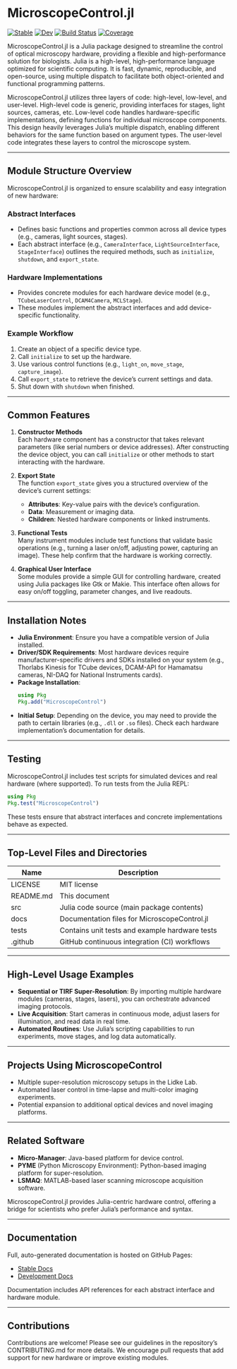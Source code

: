 # MicroscopeControl.jl

[![Stable](https://img.shields.io/badge/docs-stable-blue.svg)](https://LidkeLab.github.io/MicroscopeControl.jl/stable/)
[![Dev](https://img.shields.io/badge/docs-dev-blue.svg)](https://LidkeLab.github.io/MicroscopeControl.jl/dev/)
[![Build Status](https://github.com/LidkeLab/MicroscopeControl.jl/actions/workflows/CI.yml/badge.svg?branch=main)](https://github.com/LidkeLab/MicroscopeControl.jl/actions/workflows/CI.yml?query=branch%3Amain)
[![Coverage](https://codecov.io/gh/LidkeLab/MicroscopeControl.jl/branch/main/graph/badge.svg)](https://codecov.io/gh/LidkeLab/MicroscopeControl.jl)

MicroscopeControl.jl is a Julia package designed to streamline the control of optical microscopy hardware, providing a flexible and high-performance solution for biologists. Julia is a high-level, high-performance language optimized for scientific computing. It is fast, dynamic, reproducible, and open-source, using multiple dispatch to facilitate both object-oriented and functional programming patterns.

MicroscopeControl.jl utilizes three layers of code: high-level, low-level, and user-level. High-level code is generic, providing interfaces for stages, light sources, cameras, etc. Low-level code handles hardware-specific implementations, defining functions for individual microscope components. This design heavily leverages Julia’s multiple dispatch, enabling different behaviors for the same function based on argument types. The user-level code integrates these layers to control the microscope system.

---

## Module Structure Overview

MicroscopeControl.jl is organized to ensure scalability and easy integration of new hardware:

### Abstract Interfaces
- Defines basic functions and properties common across all device types (e.g., cameras, light sources, stages).  
- Each abstract interface (e.g., `CameraInterface`, `LightSourceInterface`, `StageInterface`) outlines the required methods, such as `initialize`, `shutdown`, and `export_state`.

### Hardware Implementations
- Provides concrete modules for each hardware device model (e.g., `TCubeLaserControl`, `DCAM4Camera`, `MCLStage`).  
- These modules implement the abstract interfaces and add device-specific functionality.

### Example Workflow
1. Create an object of a specific device type.  
2. Call `initialize` to set up the hardware.  
3. Use various control functions (e.g., `light_on`, `move_stage`, `capture_image`).  
4. Call `export_state` to retrieve the device’s current settings and data.  
5. Shut down with `shutdown` when finished.

---

## Common Features

1. **Constructor Methods**  
   Each hardware component has a constructor that takes relevant parameters (like serial numbers or device addresses). After constructing the device object, you can call `initialize` or other methods to start interacting with the hardware.

2. **Export State**  
   The function `export_state` gives you a structured overview of the device’s current settings:  
   - **Attributes**: Key-value pairs with the device’s configuration.  
   - **Data**: Measurement or imaging data.  
   - **Children**: Nested hardware components or linked instruments.

3. **Functional Tests**  
   Many instrument modules include test functions that validate basic operations (e.g., turning a laser on/off, adjusting power, capturing an image). These help confirm that the hardware is working correctly.

4. **Graphical User Interface**  
   Some modules provide a simple GUI for controlling hardware, created using Julia packages like Gtk or Makie. This interface often allows for easy on/off toggling, parameter changes, and live readouts.

---

## Installation Notes

- **Julia Environment**: Ensure you have a compatible version of Julia installed.  
- **Driver/SDK Requirements**: Most hardware devices require manufacturer-specific drivers and SDKs installed on your system (e.g., Thorlabs Kinesis for TCube devices, DCAM-API for Hamamatsu cameras, NI-DAQ for National Instruments cards).  
- **Package Installation**:  
  ```julia
  using Pkg
  Pkg.add("MicroscopeControl")
  ```
- **Initial Setup**: Depending on the device, you may need to provide the path to certain libraries (e.g., `.dll` or `.so` files). Check each hardware implementation’s documentation for details.

---

## Testing

MicroscopeControl.jl includes test scripts for simulated devices and real hardware (where supported). To run tests from the Julia REPL:

```julia
using Pkg
Pkg.test("MicroscopeControl")
```

These tests ensure that abstract interfaces and concrete implementations behave as expected.

---

## Top-Level Files and Directories

| Name         | Description                                                     |
|--------------|-----------------------------------------------------------------|
| LICENSE      | MIT license                                                    |
| README.md    | This document                                                  |
| src          | Julia code source (main package contents)                      |
| docs         | Documentation files for MicroscopeControl.jl                   |
| tests        | Contains unit tests and example hardware tests                 |
| .github      | GitHub continuous integration (CI) workflows                   |

---

## High-Level Usage Examples

- **Sequential or TIRF Super-Resolution**: By importing multiple hardware modules (cameras, stages, lasers), you can orchestrate advanced imaging protocols.  
- **Live Acquisition**: Start cameras in continuous mode, adjust lasers for illumination, and read data in real time.  
- **Automated Routines**: Use Julia’s scripting capabilities to run experiments, move stages, and log data automatically.

---

## Projects Using MicroscopeControl
- Multiple super-resolution microscopy setups in the Lidke Lab.  
- Automated laser control in time-lapse and multi-color imaging experiments.  
- Potential expansion to additional optical devices and novel imaging platforms.

---

## Related Software
- **Micro-Manager**: Java-based platform for device control.  
- **PYME** (Python Microscopy Environment): Python-based imaging platform for super-resolution.  
- **LSMAQ**: MATLAB-based laser scanning microscope acquisition software.

MicroscopeControl.jl provides Julia-centric hardware control, offering a bridge for scientists who prefer Julia’s performance and syntax.

---

## Documentation
Full, auto-generated documentation is hosted on GitHub Pages:
- [Stable Docs](https://LidkeLab.github.io/MicroscopeControl.jl/stable/)
- [Development Docs](https://LidkeLab.github.io/MicroscopeControl.jl/dev/)

Documentation includes API references for each abstract interface and hardware module.

---

## Contributions
Contributions are welcome! Please see our guidelines in the repository’s CONTRIBUTING.md for more details. We encourage pull requests that add support for new hardware or improve existing modules.
